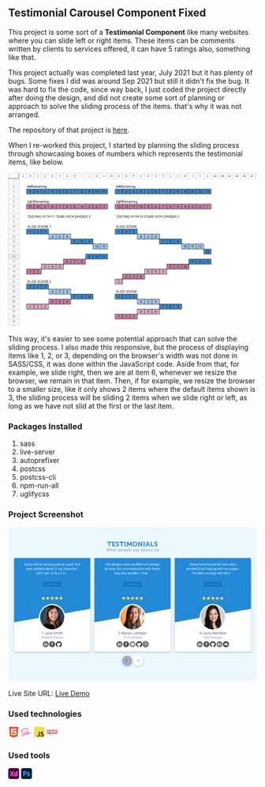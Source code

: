 ## Testimonial Carousel Component Fixed

This project is some sort of a **Testimonial Component** like many websites where you can slide left or right items. These items can be comments written by clients to services offered, it can have 5 ratings also, something like that.

This project actually was completed last year, July 2021 but it has plenty of bugs. Some fixes I did was around Sep 2021 but still it didn't fix the bug. It was hard to fix the code, since way back, I just coded the project directly after doing the design, and did not create some sort of planning or approach to solve the sliding process of the items. that's why it was not arranged. 

The repository of that project is [here](https://github.com/kennyestrellaworks/testimonial-carousel-2/).

When I re-worked this project, I started by planning the sliding process through showcasing boxes of numbers which represents the testimonial items, like below.

![planning-1](planning-1.jpg)

This way, it's easier to see some potential approach that can solve the sliding process. I also made this responsive, but the process of displaying items like 1, 2, or 3, depending on the browser's width was not done in SASS/CSS, it was done within the JavaScript code. Aside from that, for example, we slide right, then we are at item 6, whenever we resize the browser, we remain in that item. Then, if for example, we resize the browser to a smaller size, like it only shows 2 items where the default items shown is 3, the sliding process will be sliding 2 items when we slide right or left, as long as we have not slid at the first or the last item.

### Packages Installed

1. sass
2. live-server
3. autoprefixer
4. postcss
5. postcss-cli
6. npm-run-all
7. uglifycss

### Project Screenshot

![project-preview](project-preview.jpg)

Live Site URL: [Live Demo](https://kennyestrella-testimonial-carousel.netlify.app/)

### Used technologies
<img width="22px" src="html5-plain.svg"> <img width="22px" src="sass-original.svg"> <img width="22px" src="javascript-original.svg"> <img width="22px" src="npm-original-wordmark.svg">

###  Used tools
<img width="22px" src="xd-plain.svg"> <img width="22px" src="photoshop-plain.svg">
